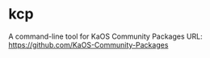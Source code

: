 kcp
===

A command-line tool for KaOS Community Packages
URL: https://github.com/KaOS-Community-Packages
